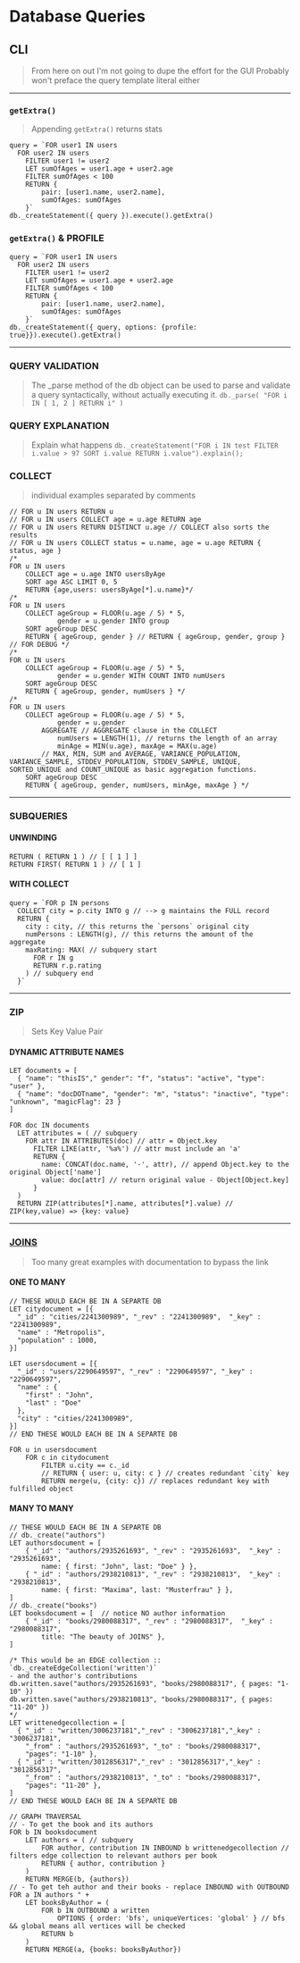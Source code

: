 # Database Queries
## CLI
> From here on out I'm not going to dupe the effort for the GUI
>  Probably won't preface the query template literal either
---
### `getExtra()`
> Appending `getExtra()` returns stats
```
query = `FOR user1 IN users
  FOR user2 IN users
    FILTER user1 != user2
    LET sumOfAges = user1.age + user2.age
    FILTER sumOfAges < 100
    RETURN {
        pair: [user1.name, user2.name],
        sumOfAges: sumOfAges
    }`
db._createStatement({ query }).execute().getExtra()
```

### `getExtra()` & PROFILE
```
query = `FOR user1 IN users
  FOR user2 IN users
    FILTER user1 != user2
    LET sumOfAges = user1.age + user2.age
    FILTER sumOfAges < 100
    RETURN {
        pair: [user1.name, user2.name],
        sumOfAges: sumOfAges
    }`
db._createStatement({ query, options: {profile: true}}).execute().getExtra()
```
---
### QUERY VALIDATION
> The _parse method of the db object can be used to parse and validate a query syntactically, without actually executing it.
`db._parse( "FOR i IN [ 1, 2 ] RETURN i" )`

### QUERY EXPLANATION
> Explain what happens
`db._createStatement("FOR i IN test FILTER i.value > 97 SORT i.value RETURN i.value").explain();`

### COLLECT
> individual examples separated by comments
```
// FOR u IN users RETURN u
// FOR u IN users COLLECT age = u.age RETURN age
// FOR u IN users RETURN DISTINCT u.age // COLLECT also sorts the results
// FOR u IN users COLLECT status = u.name, age = u.age RETURN { status, age }
/*
FOR u IN users
    COLLECT age = u.age INTO usersByAge
    SORT age ASC LIMIT 0, 5
    RETURN {age,users: usersByAge[*].u.name}*/
/*
FOR u IN users
    COLLECT ageGroup = FLOOR(u.age / 5) * 5,
            gender = u.gender INTO group
    SORT ageGroup DESC
    RETURN { ageGroup, gender } // RETURN { ageGroup, gender, group } // FOR DEBUG */
/*
FOR u IN users
    COLLECT ageGroup = FLOOR(u.age / 5) * 5,
            gender = u.gender WITH COUNT INTO numUsers
    SORT ageGroup DESC
    RETURN { ageGroup, gender, numUsers } */
/*
FOR u IN users
    COLLECT ageGroup = FLOOR(u.age / 5) * 5,
            gender = u.gender
        AGGREGATE // AGGREGATE clause in the COLLECT
            numUsers = LENGTH(1), // returns the length of an array
            minAge = MIN(u.age), maxAge = MAX(u.age)
        // MAX, MIN, SUM and AVERAGE, VARIANCE_POPULATION, VARIANCE_SAMPLE, STDDEV_POPULATION, STDDEV_SAMPLE, UNIQUE, SORTED_UNIQUE and COUNT_UNIQUE as basic aggregation functions.
    SORT ageGroup DESC
    RETURN { ageGroup, gender, numUsers, minAge, maxAge } */
```


---
### SUBQUERIES
#### UNWINDING
```
RETURN ( RETURN 1 ) // [ [ 1 ] ]
RETURN FIRST( RETURN 1 ) // [ 1 ]

```
#### WITH COLLECT
```
query = `FOR p IN persons
  COLLECT city = p.city INTO g // --> g maintains the FULL record
  RETURN {
    city : city, // this returns the `persons` original city
    numPersons : LENGTH(g), // this returns the amount of the aggregate
    maxRating: MAX( // subquery start
      FOR r IN g
      RETURN r.p.rating
    ) // subquery end
  }`
```
---
### ZIP
> Sets Key Value Pair
#### DYNAMIC ATTRIBUTE NAMES
```
LET documents = [
  { "name": "thisIS"," gender": "f", "status": "active", "type": "user" },
  { "name": "docDOTname", "gender": "m", "status": "inactive", "type": "unknown", "magicFlag": 23 }
]

FOR doc IN documents
  LET attributes = ( // subquery
    FOR attr IN ATTRIBUTES(doc) // attr = Object.key
      FILTER LIKE(attr, '%a%') // attr must include an 'a'
      RETURN {
        name: CONCAT(doc.name, '-', attr), // append Object.key to the original Object['name']
        value: doc[attr] // return original value - Object[Object.key]
      }
  )
  RETURN ZIP(attributes[*].name, attributes[*].value) // ZIP(key,value) => {key: value}
```
---
### [JOINS](https://www.arangodb.com/docs/stable/aql/examples-join.html)
> Too many great examples with documentation to bypass the link
#### ONE TO MANY
```
// THESE WOULD EACH BE IN A SEPARTE DB
LET citydocument = [{ 
  "_id" : "cities/2241300989", "_rev" : "2241300989",  "_key" : "2241300989",
  "name" : "Metropolis", 
  "population" : 1000, 
}]

LET usersdocument = [{ 
  "_id" : "users/2290649597", "_rev" : "2290649597", "_key" : "2290649597",
  "name" : { 
    "first" : "John", 
    "last" : "Doe" 
  }, 
  "city" : "cities/2241300989", 
}]
// END THESE WOULD EACH BE IN A SEPARTE DB

FOR u in usersdocument
    FOR c in citydocument
        FILTER u.city == c._id
        // RETURN { user: u, city: c } // creates redundant `city` key
        RETURN merge(u, {city: c}) // replaces redundant key with fulfilled object
```
#### MANY TO MANY
```
// THESE WOULD EACH BE IN A SEPARTE DB
// db._create("authors")
LET authorsdocument = [
    { "_id" : "authors/2935261693", "_rev" : "2935261693",  "_key" : "2935261693",
        name: { first: "John", last: "Doe" } },
    { "_id" : "authors/2938210813", "_rev" : "2938210813",  "_key" : "2938210813",
        name: { first: "Maxima", last: "Musterfrau" } },
]
// db._create("books")
LET booksdocument = [  // notice NO author information
    { "_id" : "books/2980088317", "_rev" : "2980088317",  "_key" : "2980088317",
        title: "The beauty of JOINS" },
]

/* This would be an EDGE collection :: `db._createEdgeCollection('written')`
- and the author's contributions
db.written.save("authors/2935261693", "books/2980088317", { pages: "1-10" })
db.written.save("authors/2938210813", "books/2980088317", { pages: "11-20" })
*/
LET writtenedgecollection = [ 
  { "_id" : "written/3006237181","_rev" : "3006237181","_key" : "3006237181",
    "_from" : "authors/2935261693", "_to" : "books/2980088317",
    "pages": "1-10" },
  { "_id" : "written/3012856317","_rev" : "3012856317","_key" : "3012856317",
    "_from" : "authors/2938210813", "_to" : "books/2980088317",
    "pages": "11-20" },
]
// END THESE WOULD EACH BE IN A SEPARTE DB

// GRAPH TRAVERSAL
// - To get the book and its authors
FOR b IN booksdocument
    LET authors = ( // subquery
        FOR author, contribution IN INBOUND b writtenedgecollection // filters edge collection to relevant authors per book
        RETURN { author, contribution }
    )
    RETURN MERGE(b, {authors})
// - To get teh author and their books - replace INBOUND with OUTBOUND
FOR a IN authors " +
    LET booksByAuthor = (
        FOR b IN OUTBOUND a written
            OPTIONS { order: 'bfs', uniqueVertices: 'global' } // bfs && global means all vertices will be checked
        RETURN b
    )
    RETURN MERGE(a, {books: booksByAuthor})
```